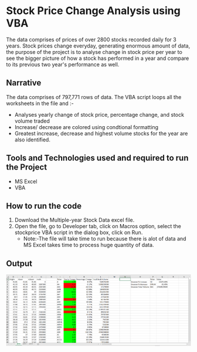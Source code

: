 # Stock Price Change Analysis using VBA
The data comprises of prices of over 2800 stocks recorded daily for 3 years. Stock prices change everyday, generating enormous amount of data, the purpose of the project is to analyse change in stock price per year to see the bigger picture of how a stock has performed in a year and compare to its previous two year's performance as well.

## Narrative
The data comprises of 797,771 rows of data. The VBA script loops all the worksheets in the file and :-
* Analyses yearly change of stock price, percentage change, and stock volume traded
* Increase/ decrease are colored using condtional formatting
* Greatest increase, decrease and highest volume stocks for the year are also identified.

## Tools and Technologies used and required to run the Project
* MS Excel
* VBA

## How to run the code
1. Download the Multiple-year Stock Data excel file.
2. Open the file, go to Developer tab, click on Macros option, select the stockprice VBA script in the dialog box, click on Run.
    * Note:-The file will take time to run because there is alot of data and MS Excel takes time to process huge quantity of data. 

## Output

![](images/1.png)